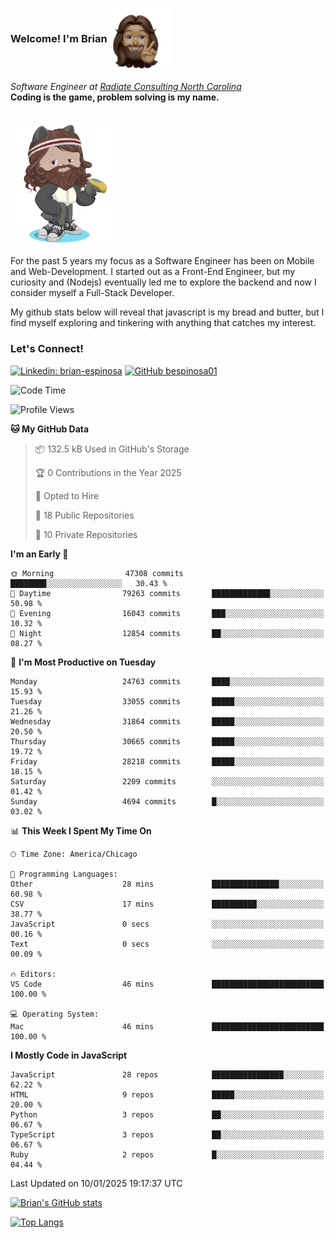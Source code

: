 ###  Welcome! I'm Brian <img align="center" src="https://github.com/bespinosa01/bespinosa01/blob/main/assets/peace-animoji.png" height="100" /></h2>
<p><em>Software Engineer at <a href="https://www.radiateconsulting.coop/north-carolina-tech-coop">Radiate Consulting North Carolina</a>
 <br/>
<!-- </br>Developer Consultant at <a href="https://codethedream.org/">Code The Dream</a> -->
</em> <b>Coding is the game, problem solving is my name.</b></p>

<br/>


 <img align="center" src="https://github.com/bespinosa01/bespinosa01/blob/main/assets/octo-me.png" height="200" /> 
 <p>
 For the past 5 years my focus as a Software Engineer has been on Mobile and Web-Development. I started out as a Front-End Engineer, but my curiosity and (Nodejs) eventually led me to explore the backend and now I consider myself a Full-Stack Developer.
</p>
<p>
 My github stats below will reveal that javascript is my bread and butter, but I find myself exploring and tinkering with anything that catches my interest. 
 </p>
 
 
### Let's Connect!

[![Linkedin: brian-espinosa](https://img.shields.io/badge/-brian--espinosa-blue?style=flat-square&logo=Linkedin&logoColor=white&link=https://www.linkedin.com/in/brian-espinosa/)](https://www.linkedin.com/in/brian-espinosa/)
[![GitHub bespinosa01](https://img.shields.io/github/followers/bespinosa01?label=follow&style=social)](https://github.com/bespinosa01)



<!--START_SECTION:waka-->
![Code Time](http://img.shields.io/badge/Code%20Time-1%2C697%20hrs%2018%20mins-blue)

![Profile Views](http://img.shields.io/badge/Profile%20Views-0-blue)

**🐱 My GitHub Data** 

> 📦 132.5 kB Used in GitHub's Storage 
 > 
> 🏆 0 Contributions in the Year 2025
 > 
> 💼 Opted to Hire
 > 
> 📜 18 Public Repositories 
 > 
> 🔑 10 Private Repositories 
 > 
**I'm an Early 🐤** 

```text
🌞 Morning                47308 commits       ████████░░░░░░░░░░░░░░░░░   30.43 % 
🌆 Daytime                79263 commits       █████████████░░░░░░░░░░░░   50.98 % 
🌃 Evening                16043 commits       ███░░░░░░░░░░░░░░░░░░░░░░   10.32 % 
🌙 Night                  12854 commits       ██░░░░░░░░░░░░░░░░░░░░░░░   08.27 % 
```
📅 **I'm Most Productive on Tuesday** 

```text
Monday                   24763 commits       ████░░░░░░░░░░░░░░░░░░░░░   15.93 % 
Tuesday                  33055 commits       █████░░░░░░░░░░░░░░░░░░░░   21.26 % 
Wednesday                31864 commits       █████░░░░░░░░░░░░░░░░░░░░   20.50 % 
Thursday                 30665 commits       █████░░░░░░░░░░░░░░░░░░░░   19.72 % 
Friday                   28218 commits       █████░░░░░░░░░░░░░░░░░░░░   18.15 % 
Saturday                 2209 commits        ░░░░░░░░░░░░░░░░░░░░░░░░░   01.42 % 
Sunday                   4694 commits        █░░░░░░░░░░░░░░░░░░░░░░░░   03.02 % 
```


📊 **This Week I Spent My Time On** 

```text
🕑︎ Time Zone: America/Chicago

💬 Programming Languages: 
Other                    28 mins             ███████████████░░░░░░░░░░   60.98 % 
CSV                      17 mins             ██████████░░░░░░░░░░░░░░░   38.77 % 
JavaScript               0 secs              ░░░░░░░░░░░░░░░░░░░░░░░░░   00.16 % 
Text                     0 secs              ░░░░░░░░░░░░░░░░░░░░░░░░░   00.09 % 

🔥 Editors: 
VS Code                  46 mins             █████████████████████████   100.00 % 

💻 Operating System: 
Mac                      46 mins             █████████████████████████   100.00 % 
```

**I Mostly Code in JavaScript** 

```text
JavaScript               28 repos            ████████████████░░░░░░░░░   62.22 % 
HTML                     9 repos             █████░░░░░░░░░░░░░░░░░░░░   20.00 % 
Python                   3 repos             ██░░░░░░░░░░░░░░░░░░░░░░░   06.67 % 
TypeScript               3 repos             ██░░░░░░░░░░░░░░░░░░░░░░░   06.67 % 
Ruby                     2 repos             █░░░░░░░░░░░░░░░░░░░░░░░░   04.44 % 
```




 Last Updated on 10/01/2025 19:17:37 UTC
<!--END_SECTION:waka-->


<!--  Github STATS -->
[![Brian's GitHub stats](https://github-readme-stats.vercel.app/api?username=bespinosa01&hide=stars,contribs&count_private=true&show_icons=true)](https://github.com/anuraghazra/github-readme-stats)

[![Top Langs](https://github-readme-stats.vercel.app/api/top-langs/?username=bespinosa01&layout=compact)](https://github.com/anuraghazra/github-readme-stats)



<!--
**bespinosa01/bespinosa01** is a ✨ _special_ ✨ repository because its `README.md` (this file) appears on your GitHub profile.

Here are some ideas to get you started:

- 🔭 I’m currently working on ...
- 🌱 I’m currently learning ...
- 👯 I’m looking to collaborate on ...
- 🤔 I’m looking for help with ...
- 💬 Ask me about ...
- 📫 How to reach me: ...
- 😄 Pronouns: ...
- ⚡ Fun fact: ...
-->
